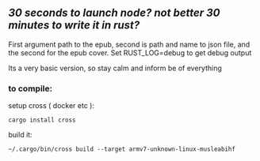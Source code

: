 ## *30 seconds to launch node? not better 30 minutes to write it in rust?*

First argument path to the epub, second is path and name to json file, and the second for the epub cover. Set RUST_LOG=debug to get debug output

Its a very basic version, so stay calm and inform be of everything

### to compile:
setup cross ( docker etc ):
```
cargo install cross
```
build it:
```
~/.cargo/bin/cross build --target armv7-unknown-linux-musleabihf
```
